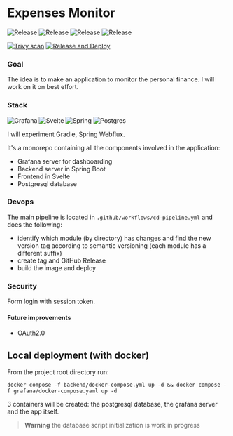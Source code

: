 # Expenses Monitor
![Release](https://img.shields.io/github/v/release/and-mora/expenses-monitor?label=grafana-release&sort=semver&filter=*-grafana)
![Release](https://img.shields.io/github/v/release/and-mora/expenses-monitor?label=backend-release&sort=semver&filter=*-backend&color=blue)
![Release](https://img.shields.io/github/v/release/and-mora/expenses-monitor?label=client-release&sort=semver&filter=*-client)
![Release](https://img.shields.io/github/v/release/and-mora/expenses-monitor?label=frontend-release&sort=semver&filter=*-frontend&color=red)

[![Trivy scan](https://github.com/and-mora/expenses-monitor/actions/workflows/trivy.yml/badge.svg?branch=master)](https://github.com/and-mora/expenses-monitor/actions/workflows/trivy.yml)
[![Release and Deploy](https://github.com/and-mora/expenses-monitor/actions/workflows/cd-pipeline.yml/badge.svg)](https://github.com/and-mora/expenses-monitor/actions/workflows/cd-pipeline.yml)

### Goal
The idea is to make an application to monitor the personal finance.
I will work on it on best effort.

### Stack
![Grafana](https://img.shields.io/badge/grafana-%23F46800.svg?style=for-the-badge&logo=grafana&logoColor=white)
![Svelte](https://img.shields.io/badge/Svelte-4A4A55?style=for-the-badge&logo=svelte&logoColor=FF3E00)
![Spring](https://img.shields.io/badge/spring-%236DB33F.svg?style=for-the-badge&logo=spring&logoColor=white)
![Postgres](https://img.shields.io/badge/postgres-%23316192.svg?style=for-the-badge&logo=postgresql&logoColor=white)

I will experiment Gradle, Spring Webflux.

It's a monorepo containing all the components involved in the application:
- Grafana server for dashboarding
- Backend server in Spring Boot
- Frontend in Svelte
- Postgresql database

### Devops
The main pipeline is located in `.github/workflows/cd-pipeline.yml` and does the following:
- identify which module (by directory) has changes and find the new version tag according to semantic versioning (each module has a different suffix)
- create tag and GitHub Release
- build the image and deploy

### Security
Form login with session token.

#### Future improvements
- OAuth2.0

## Local deployment (with docker)
From the project root directory run:
```
docker compose -f backend/docker-compose.yml up -d && docker compose -f grafana/docker-compose.yaml up -d
```
3 containers will be created: the postgresql database, the grafana server and the app itself.

> **Warning**
the database script initialization is work in progress
